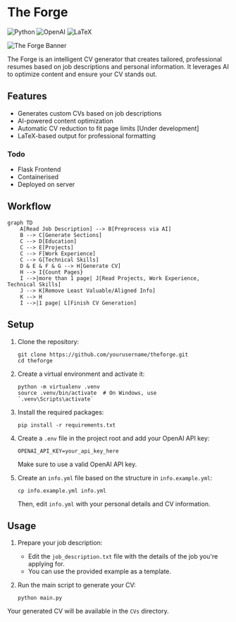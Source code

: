 # The Forge

![Python](https://img.shields.io/badge/python-3670A0?style=for-the-badge&logo=python&logoColor=ffdd54)
![OpenAI](https://img.shields.io/badge/OpenAI-412991?style=for-the-badge&logo=openai&logoColor=white)
![LaTeX](https://img.shields.io/badge/latex-%23008080.svg?style=for-the-badge&logo=latex&logoColor=white)

![The Forge Banner](https://via.placeholder.com/1200x300?text=The+Forge+Banner+Coming+Soon)

The Forge is an intelligent CV generator that creates tailored, professional resumes based on job descriptions and personal information. It leverages AI to optimize content and ensure your CV stands out.

## Features

- Generates custom CVs based on job descriptions
- AI-powered content optimization
- Automatic CV reduction to fit page limits [Under development]
- LaTeX-based output for professional formatting

### Todo

- Flask Frontend
- Containerised
- Deployed on server

## Workflow
```mermaid
graph TD
    A[Read Job Description] --> B[Preprocess via AI]
    B --> C[Generate Sections]
    C --> D[Education]
    C --> E[Projects]
    C --> F[Work Experience]
    C --> G[Technical Skills]
    D & E & F & G --> H[Generate CV]
    H --> I{Count Pages}
    I -->|more than 1 page| J[Read Projects, Work Experience, Technical Skills]
    J --> K[Remove Least Valuable/Aligned Info]
    K --> H
    I -->|1 page| L[Finish CV Generation]
```

## Setup

1. Clone the repository:
   ```
   git clone https://github.com/yourusername/theforge.git
   cd theforge
   ```

2. Create a virtual environment and activate it:
   ```
   python -m virtualenv .venv
   source .venv/bin/activate  # On Windows, use `.venv\Scripts\activate`
   ```

3. Install the required packages:
   ```
   pip install -r requirements.txt
   ```

4. Create a `.env` file in the project root and add your OpenAI API key:
   ```
   OPENAI_API_KEY=your_api_key_here
   ```
   Make sure to use a valid OpenAI API key.

5. Create an `info.yml` file based on the structure in `info.example.yml`:
   ```
   cp info.example.yml info.yml
   ```
   Then, edit `info.yml` with your personal details and CV information.

## Usage

1. Prepare your job description:
   - Edit the `job_description.txt` file with the details of the job you're applying for.
   - You can use the provided example as a template.

2. Run the main script to generate your CV:
   ```
   python main.py
   ```

Your generated CV will be available in the `CVs` directory.
